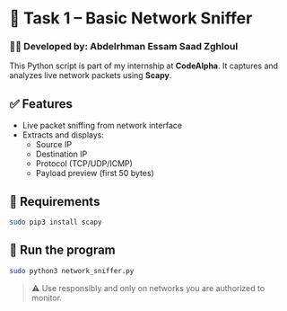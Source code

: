# 🐍 Task 1 – Basic Network Sniffer

### 👨‍💻 Developed by: Abdelrhman Essam Saad Zghloul

This Python script is part of my internship at **CodeAlpha**. It captures and analyzes live network packets using **Scapy**.

## ✅ Features
- Live packet sniffing from network interface
- Extracts and displays:
  - Source IP
  - Destination IP
  - Protocol (TCP/UDP/ICMP)
  - Payload preview (first 50 bytes)

## 🔧 Requirements
```bash
sudo pip3 install scapy
```

## 🚀 Run the program
```bash
sudo python3 network_sniffer.py
```

> ⚠️ Use responsibly and only on networks you are authorized to monitor.
